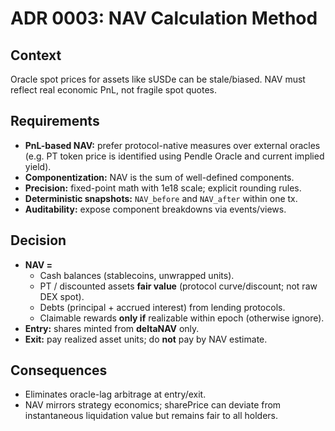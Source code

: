 # ADR 0003: NAV Calculation Method

## Context
Oracle spot prices for assets like sUSDe can be stale/biased. NAV must reflect real economic PnL, not fragile spot quotes.

## Requirements
- **PnL-based NAV:** prefer protocol-native measures over external oracles (e.g. PT token price is identified using Pendle Oracle and current implied yield).
- **Componentization:** NAV is the sum of well-defined components.
- **Precision:** fixed-point math with 1e18 scale; explicit rounding rules.
- **Deterministic snapshots:** `NAV_before` and `NAV_after` within one tx.
- **Auditability:** expose component breakdowns via events/views.

## Decision
- **NAV =**
    - Cash balances (stablecoins, unwrapped units).
    - PT / discounted assets **fair value** (protocol curve/discount; not raw DEX spot).
    - Debts (principal + accrued interest) from lending protocols.
    - Claimable rewards **only if** realizable within epoch (otherwise ignore).
- **Entry:** shares minted from **deltaNAV** only.
- **Exit:** pay realized asset units; do **not** pay by NAV estimate.

## Consequences
- Eliminates oracle-lag arbitrage at entry/exit.
- NAV mirrors strategy economics; sharePrice can deviate from instantaneous liquidation value but remains fair to all holders.
